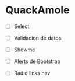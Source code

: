 # QuackAmole

- [ ] Select
 
- [ ] Validacion de datos

- [ ] Showme

- [ ] Alerts de Bootstrap

- [ ] Radio links nav
